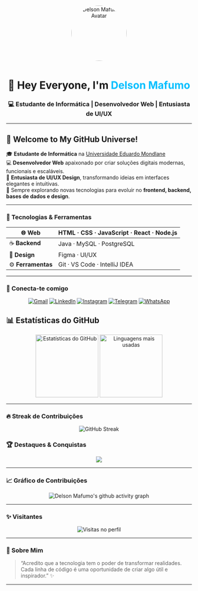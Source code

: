 <!-- Avatar + Nome -->
<div align="center">
  <img src="https://cdn3d.iconscout.com/3d/premium/thumb/developer-6817361-5607571.png" width="150" style="border-radius:50%; margin-bottom:10px;" alt="Delson Mafumo Avatar">
  <h1>👋 Hey Everyone, I'm <span style="color:#00bfff;">Delson Mafumo</span></h1>
  <h3>💻 Estudante de Informática | Desenvolvedor Web | Entusiasta de UI/UX</h3>
</div>

---

## 🌌 Welcome to My GitHub Universe!

🎓 **Estudante de Informática** na [Universidade Eduardo Mondlane](https://www.uem.mz/)  
💻 **Desenvolvedor Web** apaixonado por criar soluções digitais modernas, funcionais e escaláveis.  
🎨 **Entusiasta de UI/UX Design**, transformando ideias em interfaces elegantes e intuitivas.  
🚀 Sempre explorando novas tecnologias para evoluir no **frontend, backend, bases de dados e design**.  

---

### 🧠 Tecnologias & Ferramentas

<div align="center">

| 🌐 **Web** | HTML · CSS · JavaScript · React · Node.js |
|------------|--------------------------------------------|
| ☕ **Backend** | Java · MySQL · PostgreSQL |
| 🎨 **Design** | Figma · UI/UX |
| ⚙️ **Ferramentas** | Git · VS Code · IntelliJ IDEA |

</div>

---

### 🔗 Conecta-te comigo

<div align="center">

[![Gmail](https://img.shields.io/badge/Gmail-EA4335?style=for-the-badge&logo=gmail&logoColor=white)](mailto:delsonmafumo24@gmail.com)
[![LinkedIn](https://img.shields.io/badge/LinkedIn-0077B5?style=for-the-badge&logo=linkedin&logoColor=white)](https://linkedin.com)
[![Instagram](https://img.shields.io/badge/Instagram-E4405F?style=for-the-badge&logo=instagram&logoColor=white)](https://instagram.com)
[![Telegram](https://img.shields.io/badge/Telegram-229ED9?style=for-the-badge&logo=telegram&logoColor=white)](https://t.me)
[![WhatsApp](https://img.shields.io/badge/WhatsApp-25D366?style=for-the-badge&logo=whatsapp&logoColor=white)](https://wa.me)

</div>

## 📊 Estatísticas do GitHub  

<div align="center">

  <!-- Estatísticas gerais -->
  <img height="170em" src="https://github-readme-stats.vercel.app/api?username=Delson24&show_icons=true&theme=tokyonight&count_private=true&include_all_commits=true&rank_icon=github&custom_title=⚡ Estatísticas do GitHub" alt="Estatísticas do GitHub"/>

  <!-- Linguagens mais usadas -->
  <img height="170em" src="https://github-readme-stats.vercel.app/api/top-langs/?username=Delson24&layout=compact&theme=tokyonight&langs_count=6&custom_title=💡 Linguagens Mais Usadas" alt="Linguagens mais usadas"/>

</div>


---

### 🔥 Streak de Contribuições

<div align="center">
  <img src="https://streak-stats.demolab.com?user=Delson24&theme=tokyonight&hide_border=false&border_radius=8&date_format=j%20M%5B%20Y%5D&mode=weekly" alt="GitHub Streak"/>
</div>





### 🏆 Destaques & Conquistas

<div align="center">

<img src="https://github-profile-trophy.vercel.app/?username=Delson24&theme=tokyonight&no-frame=false&no-bg=false&margin-w=8&margin-h=8"/>

</div>

---

### 📈 Gráfico de Contribuições

<div align="center">
  
![Delson Mafumo's github activity graph](https://github-readme-activity-graph.vercel.app/graph?username=Delson24&theme=tokyo-night&hide_border=false)

</div>

---

### ✨ Visitantes
<div align="center">
  
![Visitas no perfil](https://komarev.com/ghpvc/?username=Delson24&label=👀+Visitas&color=blueviolet&style=flat)

</div>

---

### 💬 Sobre Mim

> “Acredito que a tecnologia tem o poder de transformar realidades.  
> Cada linha de código é uma oportunidade de criar algo útil e inspirador.” ✨

---
